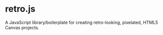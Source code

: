 # retro.js
A JavaScript library/boilerplate for creating retro-looking, pixelated, HTML5 Canvas projects.
